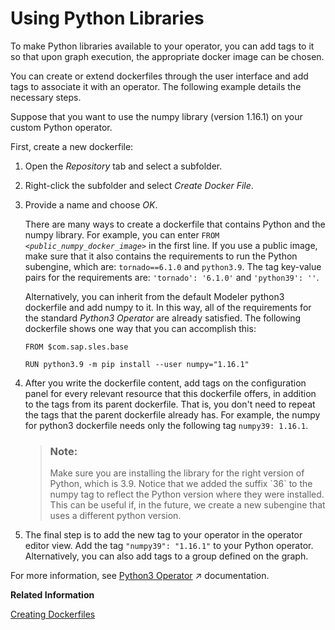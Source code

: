 <!-- loio781938a8d99944d099c94ac813962c34 -->

# Using Python Libraries

To make Python libraries available to your operator, you can add tags to it so that upon graph execution, the appropriate docker image can be chosen.

You can create or extend dockerfiles through the user interface and add tags to associate it with an operator. The following example details the necessary steps.

Suppose that you want to use the numpy library \(version 1.16.1\) on your custom Python operator.

First, create a new dockerfile:

1.  Open the *Repository* tab and select a subfolder.
2.  Right-click the subfolder and select *Create Docker File*.
3.  Provide a name and choose *OK*.

    There are many ways to create a dockerfile that contains Python and the numpy library. For example, you can enter <code>FROM <i class="varname">&lt;public_numpy_docker_image&gt;</i></code> in the first line. If you use a public image, make sure that it also contains the requirements to run the Python subengine, which are: `tornado==6.1.0` and `python3.9`. The tag key-value pairs for the requirements are: `'tornado': '6.1.0'` and `'python39': ''`.

    Alternatively, you can inherit from the default Modeler python3 dockerfile and add numpy to it. In this way, all of the requirements for the standard *Python3 Operator* are already satisfied. The following dockerfile shows one way that you can accomplish this:

    ```
    FROM $com.sap.sles.base
    
    RUN python3.9 -m pip install --user numpy="1.16.1"
    ```

4.  After you write the dockerfile content, add tags on the configuration panel for every relevant resource that this dockerfile offers, in addition to the tags from its parent dockerfile. That is, you don't need to repeat the tags that the parent dockerfile already has. For example, the numpy for python3 dockerfile needs only the following tag `numpy39: 1.16.1`.

    > ### Note:  
    > Make sure you are installing the library for the right version of Python, which is 3.9. Notice that we added the suffix \`36\` to the numpy tag to reflect the Python version where they were installed. This can be useful if, in the future, we create a new subengine that uses a different python version.

5.  The final step is to add the new tag to your operator in the operator editor view. Add the tag `"numpy39": "1.16.1"` to your Python operator. Alternatively, you can also add tags to a group defined on the graph.


For more information, see [Python3 Operator](https://help.sap.com/viewer/9182d964573745e89f523395d7c43e53/Dev/en-US/021180336add475bbd712b0ce5d393c1.html "Use the Generation 1 Python3 operator to define a script that offers convenience functions from API objects, such as callbacks.") :arrow_upper_right: documentation.

**Related Information**  


[Creating Dockerfiles](../creating-dockerfiles/creating-dockerfiles-62d1df0.md "Dockerfiles contain all commands that you call on a command line to assemble a docker image.")

